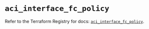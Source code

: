 # `aci_interface_fc_policy`

Refer to the Terraform Registry for docs: [`aci_interface_fc_policy`](https://registry.terraform.io/providers/ciscodevnet/aci/2.17.0/docs/resources/interface_fc_policy).
